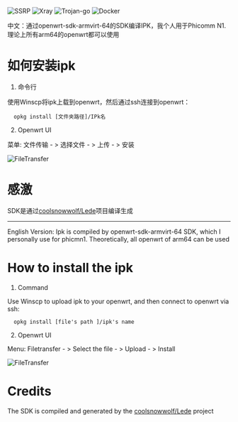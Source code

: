 ![SSRP](https://github.com/roacn/lede-ssr-plus/workflows/SSRP/badge.svg)
![Xray](https://github.com/roacn/lede-ssr-plus/workflows/Xray/badge.svg)
![Trojan-go](https://github.com/roacn/lede-ssr-plus/workflows/Trojan-go/badge.svg)
![Docker](https://github.com/roacn/lede-ssr-plus/workflows/Docker/badge.svg)

中文：通过openwrt-sdk-armvirt-64的SDK编译IPK，我个人用于Phicomm N1.理论上所有arm64的openwrt都可以使用
# 如何安装ipk

1. 命令行

使用Winscp将ipk上载到openwrt，然后通过ssh连接到openwrt：

```console
  opkg install [文件夹路径]/IPk名
```
2. Openwrt UI

菜单: 文件传输 - > 选择文件 - >  上传 - > 安装

![FileTransfer](https://github.com/mingxiaoyu/lede-ssr-plus/blob/main/imgs/opkg_install.PNG?raw=true)

# 感激
 SDK是通过[coolsnowwolf/Lede](https://github.com/coolsnowwolf/lede)项目编译生成
 
------

English Version: Ipk is compiled by openwrt-sdk-armvirt-64 SDK, which I personally use for phicmn1. Theoretically, all openwrt of arm64 can be used

# How to install the ipk

1. Command

Use Winscp to upload ipk to your openwrt, and then connect to openwrt via ssh:
```console
  opkg install [file's path ]/ipk's name
```
2. Openwrt UI

Menu: Filetransfer - > Select the file - >  Upload - > Install

![FileTransfer](https://github.com/mingxiaoyu/lede-ssr-plus/blob/main/imgs/opkg_install.PNG?raw=true)

# Credits
The SDK is compiled and generated by the [coolsnowwolf/Lede](https://github.com/coolsnowwolf/lede) project
